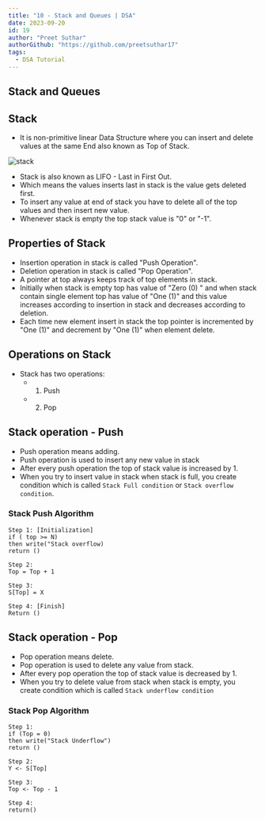 ```yaml
---
title: "10 - Stack and Queues | DSA"
date: 2023-09-20
id: 19
author: "Preet Suthar"
authorGithub: "https://github.com/preetsuthar17"
tags:
  - DSA Tutorial
---
```


## Stack and Queues

## Stack

- It is non-primitive linear Data Structure where you can insert and delete values at the same End also known as Top of Stack.

![stack](https://i.imgur.com/B6MvXk5.png)

- Stack is also known as LIFO - Last in First Out.
- Which means the values inserts last in stack is the value gets deleted first.
- To insert any value at end of stack you have to delete all of the top values and then insert new value.
- Whenever stack is empty the top stack value is "0" or "-1".

## Properties of Stack

- Insertion operation in stack is called "Push Operation".
- Deletion operation in stack is called "Pop Operation".
- A pointer at top always keeps track of top elements in stack.
- Initially when stack is empty top has value of "Zero (0) " and when stack contain single element top has value of "One (1)" and this value increases according to insertion in stack and decreases according to deletion.
- Each time new element insert in stack the top pointer is incremented by "One (1)" and decrement by "One (1)" when element delete.

## Operations on Stack

- Stack has two operations:
  - 1. Push
  - 2. Pop

## Stack operation - Push

- Push operation means adding.
- Push operation is used to insert any new value in stack
- After every push operation the top of stack value is increased by 1.
- When you try to insert value in stack when stack is full, you create condition which is called `Stack Full condition` or `Stack overflow condition`.

### Stack Push Algorithm

```plain
Step 1: [Initialization]
if ( top >= N)
then write("Stack overflow)
return ()

Step 2:
Top = Top + 1

Step 3:
S[Top] = X

Step 4: [Finish]
Return ()
```

## Stack operation - Pop

- Pop operation means delete.
- Pop operation is used to delete any value from stack.
- After every pop operation the top of stack value is decreased by 1.
- When you try to delete value from stack when stack is empty, you create condition which is called `Stack underflow condition`

### Stack Pop Algorithm

```plain
Step 1:
if (Top = 0)
then write("Stack Underflow")
return ()

Step 2:
Y <- S[Top]

Step 3:
Top <- Top - 1

Step 4:
return()
```
